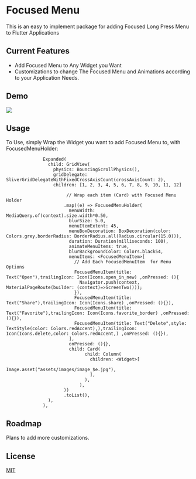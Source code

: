 # Focused Menu

This is an easy to implement package for adding Focused Long Press Menu to Flutter Applications

## Current Features

* Add Focused Menu to Any Widget you Want
* Customizations to change The Focused Menu and Animations according to your Application Needs.

## Demo
![](https://github.com/retroportalstudio/focused_menu/blob/master/focused_menu.gif)

## Usage
To Use, simply Wrap the Widget you want to add Focused Menu to, with FocusedMenuHolder:
```
              Expanded(
                child: GridView(
                  physics: BouncingScrollPhysics(),
                  gridDelegate: SliverGridDelegateWithFixedCrossAxisCount(crossAxisCount: 2),
                  children: [1, 2, 3, 4, 5, 6, 7, 8, 9, 10, 11, 12]

                       // Wrap each item (Card) with Focused Menu Holder
                      .map((e) => FocusedMenuHolder(
                        menuWidth: MediaQuery.of(context).size.width*0.50,
                        blurSize: 5.0,
                        menuItemExtent: 45,
                        menuBoxDecoration: BoxDecoration(color: Colors.grey,borderRadius: BorderRadius.all(Radius.circular(15.0))),
                        duration: Duration(milliseconds: 100),
                        animateMenuItems: true,
                        blurBackgroundColor: Colors.black54,
                        menuItems: <FocusedMenuItem>[
                          // Add Each FocusedMenuItem  for Menu Options
                          FocusedMenuItem(title: Text("Open"),trailingIcon: Icon(Icons.open_in_new) ,onPressed: (){
                            Navigator.push(context, MaterialPageRoute(builder: (context)=>ScreenTwo()));
                          }),
                          FocusedMenuItem(title: Text("Share"),trailingIcon: Icon(Icons.share) ,onPressed: (){}),
                          FocusedMenuItem(title: Text("Favorite"),trailingIcon: Icon(Icons.favorite_border) ,onPressed: (){}),
                          FocusedMenuItem(title: Text("Delete",style: TextStyle(color: Colors.redAccent),),trailingIcon: Icon(Icons.delete,color: Colors.redAccent,) ,onPressed: (){}),
                        ],
                        onPressed: (){},
                        child: Card(
                              child: Column(
                                children: <Widget>[
                                  Image.asset("assets/images/image_$e.jpg"),
                                ],
                              ),
                            ),
                      ))
                      .toList(),
                ),
              ),
```

## Roadmap
Plans to add more customizations.

## License
[MIT](https://choosealicense.com/licenses/mit/)
